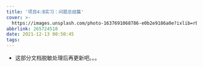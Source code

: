 ```yaml
---
title: '项目4:B实习：问题总结篇'
cover: >-
  https://images.unsplash.com/photo-1637691068786-e0b2e9186a0e?ixlib=rb-1.2.1&ixid=MnwxMjA3fDB8MHxwaG90by1wYWdlfHx8fGVufDB8fHx8&auto=format&fit=crop&w=387&q=80
abbrlink: 265724518
date: 2021-12-13 00:50:45
tags:
---
```


* 这部分文档脱敏处理后再更新吧。。。